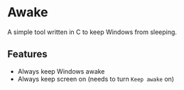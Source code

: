 # Awake
A simple tool written in C to keep Windows from sleeping.

## Features
+ Always keep Windows awake
+ Always keep screen on (needs to turn `Keep awake` on)
